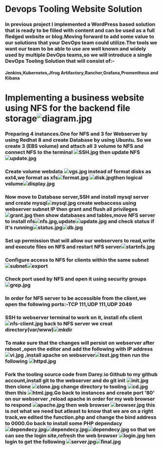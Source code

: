 # Devops Tooling Website Solution
### In previous project I implemented a WordPress based solution that is ready to be filled with content and can be used as a full fledged website or blog.Moving forward to add some value to our solutions that your DevOps team could utilize.The tools we want our team to be able to use are well known and widely used by multiple DevOps teams,so we will introduce a single DevOps Tooling Solution that will consist of:-
#### Jenkins,Kubernetes,Jfrog Artifactory,Rancher,Grafana,Promentheus and Kibana
# Implementing a business website using NFS for the backend file storage![diagram.jpg](diagram.jpg)
### Preparing 4 instances.One for NFS and 3 for Webserver by  using Redhat 8 and create Database by using Ubuntu. So we create  3 (EBS volume) and attach all 3 volume to NFS and connect NFS to the terminal ![SSH.jpg](NFS-SSH.jpg) then update NFS ![update.jpg](nfs-update.jpg)
### Create volume webdata ![vgs.jpg](vg-vgs-lvcreate-lvs.jpg) instead of format disks as ext4,we format as xfs![format.jpg](format-logs&opt.jpg) ![disk.jpg](disks-format.jpg)then logical volume![display.jpg](vgdisplay.jpg) 
### Now move to Database server,SSH and install mysql server and create mysql![mysql.jpg](mysql-db.jpg) create webaccess using webserver subnet IP then grant and flush all privileges ![grant.jpg](grant&flush-privileges.jpg) then show databases and tables,move NFS server to install nfs![nfs.jpg](nfs-install.jpg),update![update.jpg](nfs-update.jpg) and check status if it's running![status.jpg](nfs_status.jpg)![db.jpg](show-databases-tooling&show-tables.jpg) 
### Set up permission that will allow our webservers to read,write and execute files on NFS and restart NFS server![startnfs.jpg](start&enable-nfs.jpg) 
### Configure access to NFS for clients within the same subnet ![subnet](etc-exports.jpg)![export](sudo-vi&exportfs.jpg)
### Check port used by NFS and open it using security groups![grep.jpg](grep-nfs.jpg)
### In order for NFS server to be accessible from the client,we open the following ports:-TCP 111,UDP 111,UDP 2049
### SSH to webserver terminal to work on it, install nfs client ![nfs-client.jpg](install_nfs_webserver.jpg) back to NFS server we creat directory(var/www)![mkdir](mkdir_mount_var-www_lsblk_df-h.jpg)
### To make sure that the changes will persist on webserver after reboot ,open the editor and add the following with IP address ![vi.jpg](vi-logs-httpd.jpg) ,install apache on webserver![test.jpg](test.md_fstab_install-httpd.jpg) then run the following ![httpd.jpg](www-var-log-httpd-mount-fstab-install_git.jpg)
### Fork the tooling source code from Darey.io Github to my github account,install git to the webserver and do git init ![init.jpg](git-init&clone.jpg) then clone ![clone.jpg](git-clone.jpg) change directory to tooling ![cd.jpg](cd-tooling.jpg) then this ![html.jpg](html.jpg).Go back to instances and create port '80' on our webserver ,reload apache in order for my web browser to respond ![apache.jpg](http_server.jpg) then web browser ![browser.jpg](Redhat_Test-page.jpg) this is not what we need but atleast to know that we are on a right track,we edited the function.php and change the bind address to 0000.Go back to install some PHP dependacy ![dependecy.jpg](dependecy1.jpg)![dependecy.jpg](dependecy2.jpg)![dependecy.jpg](dependecy3.jpg) so that we can see the login site,refresh the web browser ![login.jpg](login-site.jpg)    hen login to get the following ![server.jpg](propitix.jpg)![final.jpg](final-stage.jpg)
